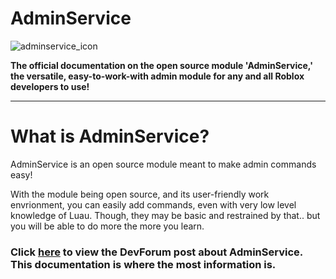 # AdminService

![adminservice_icon](../images/logos/temporary_icon.png)

**The official documentation on the open source module 'AdminService,' the versatile, easy-to-work-with admin module for any and all Roblox developers to use!**

---

# What is AdminService?

AdminService is an open source module meant to make admin commands easy!

With the module being open source, and its user-friendly work envrionment, you can easily add commands, even with very low level knowledge of Luau. Though, they may be basic and restrained by that.. but you will be able to do more the more you learn.

### Click [here](https://www.youtube.com) to view the DevForum post about AdminService. This documentation is where the most information is.
